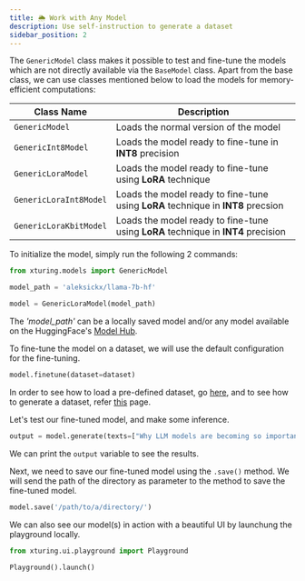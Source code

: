 ```yaml
---
title: 🌦️ Work with Any Model
description: Use self-instruction to generate a dataset
sidebar_position: 2
---
```


<!-- ## class `GenericModel` -->
<!-- ## Load Any Model via `GenericModel` wrapper -->
The `GenericModel` class makes it possible to test and fine-tune the models which are not directly available via the `BaseModel` class. Apart from the base class, we can use classes mentioned below to load the models for memory-efficient computations:

| Class Name | Description |
| ---------- | ----------- |
| `GenericModel` |    Loads the normal version of the model     |
| `GenericInt8Model` |    Loads the model ready to fine-tune in __INT8__ precision     |
| `GenericLoraModel` |    Loads the model ready to fine-tune using __LoRA__ technique     |
| `GenericLoraInt8Model` |   Loads the model ready to fine-tune using __LoRA__ technique in __INT8__ precsion        |
| `GenericLoraKbitModel` |   Loads the model ready to fine-tune using __LoRA__ technique in __INT4__ precision         |

<!-- Let us circle back to the above example and see how we can replicate the results of the `BaseModel` class as shown [here](/overview/quickstart/load_save_models). -->

<!-- Start by downloading the Alpaca dataset from [here](https://d33tr4pxdm6e2j.cloudfront.net/public_content/tutorials/datasets/alpaca_data.zip) and extract it to a folder. We will load this dataset using the `InstructionDataset` class. -->

<!-- ```python
from xturing.datasets import InstructionDataset

dataset_path = './alpaca_data'

dataset = InstructionDataset(dataset_path)
``` -->


To initialize the model, simply run the following 2 commands:
```python
from xturing.models import GenericModel

model_path = 'aleksickx/llama-7b-hf'

model = GenericLoraModel(model_path)
```
The _'model_path'_ can be a locally saved model and/or any model available on the HuggingFace's [Model Hub](https://huggingface.co/models).

To fine-tune the model on a dataset, we will use the default configuration for the fine-tuning.

```python
model.finetune(dataset=dataset)
```

In order to see how to load a pre-defined dataset, go [here](/overview/quickstart/prepare), and to see how to generate a dataset, refer [this](/advanced/generate) page.

Let's test our fine-tuned model, and make some inference.

```python
output = model.generate(texts=["Why LLM models are becoming so important?"])
```
We can print the `output` variable to see the results.

Next, we need to save our fine-tuned model using the `.save()` method. We will send the path of the directory as parameter to the method to save the fine-tuned model.

```python
model.save('/path/to/a/directory/')
```

We can also see our model(s) in action with a beautiful UI by launchung the playground locally.

```python
from xturing.ui.playground import Playground

Playground().launch()
```

<!-- ## GenericModel classes
The `GenericModel` classes consists of:
1. `GenericModel`
2. `GenericInt8Model`
3. `GenericLoraModel`
4. `GenericLoraInt8Model`
5. `GenericLoraKbitModel`

The below pieces of code will work for all of the above classes by replacing the `GenericModel` in below codes with any of the above classes. The pieces of codes presented below are very similar to that mentioned above with only slight difference.

### 1. Load a pre-trained and/or fine-tuned model

To load a pre-trained (or fine-tuned) model, run the following line of code. This will load the model with the default weights in the case of a pre-trained model, and the weights which were saved in the case of a fine-tuned one.
```python
from xturing.models import GenericModel

model = GenericModel("<model_path>")
'''
The <model_path> can be path to a local model, for example, "./saved_model" or path from the HuggingFace library, for example, "facebook/opt-1.3b"

For example,
model = GenericModel('./saved_model')
OR
model = GenericModel('facebook/opt-1.3b')
'''
```

### 2. Save a fine-tuned model

After fine-tuning your model, you can save it as simple as:

```python
model.save("/path/to/a/directory")
```

Remember that the path that you specify should be a directory. If the directory doesn't exist, it will be created.

The model weights will be saved into 2 files. The whole model weights including based model parameters and LoRA parameters are stored in `pytorch_model.bin` file and only LoRA parameters are stored in `adapter_model.bin` file.


<details>
    <summary> <h3> Examples to load fine-tuned and pre-trained models</h3> </summary>

1. To load a pre-trained model

```python
## Make the necessary imports
from xturing.models import GenericModel

## Loading the model
model = GenericModel("facebook/opt-1.3b")

## Saving the model
model.save("/path/to/a/directory")
```

2. To load a fine-tuned model
```python
## Make the necessary imports
from xturing.models import GenericModel

## Loading the model
model = GenericModel("./saved_model")

```

</details>

## Inference via `GenericModel`

Once you have fine-tuned your model, you can run the inferences as simple as follows.

### Using a local model

Start with loading your model from a checkpoint after fine-tuning it.

```python
# Make the ncessary imports
from xturing.modelsimport GenericModel
# Load the desired model
model = GenericModel("/path/to/local/model")
```

Next, we can run do the inference on our model using the `.generate()` method.

```python
# Make inference
output = model.generate(texts=["Why are the LLMs so important?"])
# Print the generated outputs
print("Generated output: {}".format(output))
```
### Using a pretrained model

Start with loading your model with the default weights.

```python
# Make the ncessary imports
from xturing.models import GenericModel
# Load the desired model
model = GenericModel("llama_lora")
```

Next, we can run do the inference on our model using the `.generate()` method.

```python
# Make inference
output = model.generate(texts=["Why are the LLMs so important?"])
# Print the generated outputs
print("Generated output: {}".format(output))
``` -->
